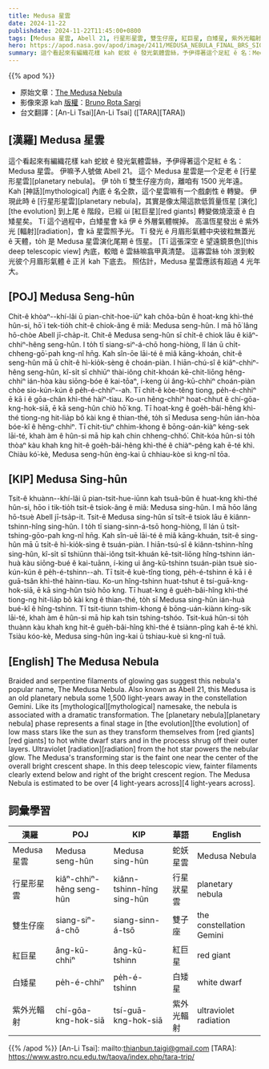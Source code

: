 ```yaml
---
title: Medusa 星雲
date: 2024-11-22
publishdate: 2024-11-22T11:45:00+0800
tags: [Medusa 星雲, Abell 21, 行星形星雲, 雙生仔座, 紅巨星, 白矮星, 紫外光輻射]
hero: https://apod.nasa.gov/apod/image/2411/MEDUSA_NEBULA_FINAL_BRS_SIGNED1024.jpg
summary: 這个看起來有編織花樣 kah 蛇紋 ê 發光氣體雲絲，予伊得著這个足紅 ê 名：Medusa 星雲。
---
```


{{% apod %}}

- 原始文章：[The Medusa Nebula](https://apod.nasa.gov/apod/ap241122.html)
- 影像來源 kah [版權][copyright]：[Bruno Rota Sargi](https://www.astrobin.com/users/brunorota/)
- 台文翻譯：[An-Li Tsai][An-Li Tsai] ([TARA][TARA])

## [漢羅] Medusa 星雲
這个看起來有編織花樣 kah 蛇紋 ê 發光氣體雲絲，予伊得著這个足紅 ê 名：Medusa 星雲。
伊嘛予人號做 Abell 21。
這个 Medusa 星雲是一个足老 ê [行星形星雲][planetary nebula]。
伊 to̍h tī 雙生仔座方向，離咱有 1500 光年遠。
Kah [神話][mythological] 內底 ê 名仝款，這个星雲嘛有一个戲劇性 ê 轉變。
伊現此時 ê [行星形星雲][planetary nebula]，其實是像太陽這款低質量恆星 [演化][the evolution] 到上尾 ê 階段，已經 ùi [紅巨星][red giants] 轉變做燒滾滾 ê 白矮星矣。
Tī 這个過程中，白矮星會 kā 伊 ê 外層氣體幌掉。
高溫恆星發出 ê 紫外光 [輻射][radiation]，會 kā 星雲照予光。
Tī 發光 ê 月眉形氣體中央彼粒無蓋光 ê 天體，to̍h 是 Medusa 星雲演化尾期 ê 恆星。
[Tī 這張深空 ê 望遠鏡景色][this deep telescopic view] 內底，較暗 ê 雲絲嘛翕甲真清楚。
這寡雲絲 to̍h 湠到較光彼个月眉形氣體 ê 正爿 kah 下底去。
照估計，Medusa 星雲應該有超過 4 光年大。

## [POJ] Medusa Seng-hûn
Chit-ê khòaⁿ--khí-lâi ū pian-chit-hoe-iūⁿ kah chôa-bûn ê hoat-kng khì-thé hûn-si, hō͘ i tek-tio̍h chit-ê chiok-âng ê miâ: Medusa seng-hûn.
I mā hō͘ lâng hō-chòe Abell jī-cha̍p-it.
Chit-ê Medusa seng-hûn sī chi̍t-ê chiok lāu ê kiâⁿ-chhiⁿ-hêng seng-hûn.
I to̍h tī siang-siⁿ-á-chō hong-hiòng, lî lán ū chi̍t-chheng-gō͘-pah kng-nî hn̄g.
Kah sîn-ōe lāi-té ê miâ kāng-khoán, chit-ê seng-hûn mā ū chi̍t-ê hì-kio̍k-sèng ê choán-piàn.
I hiān-chú-sî ê kiâⁿ-chhiⁿ-hêng seng-hûn, kî-si̍t sī chhiūⁿ thài-iông chit-khoán kē-chit-liōng hêng-chhiⁿ ián-hòa kàu siōng-bóe ê kai-tōaⁿ, í-keng ùi âng-kū-chhiⁿ choán-piàn chòe sio-kún-kún ê pe̍h-é-chhiⁿ--ah.
Tī chit-ê kòe-têng tiong, pe̍h-é-chhiⁿ ē kā i ê gōa-chân khì-thé hàiⁿ-tiau.
Ko-un hêng-chhiⁿ hoat-chhut ê chí-gōa-kng-hok-siā, ē kā seng-hûn chiò hō͘ kng.
Tī hoat-kng ê goe̍h-bâi-hêng khì-thé tiong-ng hit-lia̍p bô kài kng ê thian-thé, to̍h sī Medusa seng-hûn ián-hòa bóe-kî ê hêng-chhiⁿ.
Tī chit-tiuⁿ chhim-khong ê bōng-oán-kiàⁿ kéng-sek lāi-té, khah àm ê hûn-si mā hip kah chin chheng-chhó͘.
Chit-kóa hûn-si to̍h thòaⁿ kàu khah kng hit-ê goe̍h-bâi-hêng khì-thé ê chiàⁿ-pêng kah ē-té khì.
Chiàu kó͘-kè, Medusa seng-hûn èng-kai ū chhiau-kòe sì kng-nî tōa.

## [KIP] Medusa Sing-hûn
Tsit-ê khuànn--khí-lâi ū pian-tsit-hue-iūnn kah tsuâ-bûn ê huat-kng khì-thé hûn-si, hōo i tik-tio̍h tsit-ê tsiok-âng ê miâ: Medusa sing-hûn.
I mā hōo lâng hō-tsuè Abell jī-tsa̍p-it.
Tsit-ê Medusa sing-hûn sī tsi̍t-ê tsiok lāu ê kiânn-tshinn-hîng sing-hûn.
I to̍h tī siang-sinn-á-tsō hong-hiòng, lî lán ū tsi̍t-tshing-gōo-pah kng-nî hn̄g.
Kah sîn-uē lāi-té ê miâ kāng-khuán, tsit-ê sing-hûn mā ū tsi̍t-ê hì-kio̍k-sìng ê tsuán-piàn.
I hiān-tsú-sî ê kiânn-tshinn-hîng sing-hûn, kî-si̍t sī tshiūnn thài-iông tsit-khuán kē-tsit-liōng hîng-tshinn ián-huà kàu siōng-bué ê kai-tuānn, í-king uì âng-kū-tshinn tsuán-piàn tsuè sio-kún-kún ê pe̍h-é-tshinn--ah.
Tī tsit-ê kuè-tîng tiong, pe̍h-é-tshinn ē kā i ê guā-tsân khì-thé hàinn-tiau.
Ko-un hîng-tshinn huat-tshut ê tsí-guā-kng-hok-siā, ē kā sing-hûn tsiò hōo kng.
Tī huat-kng ê gue̍h-bâi-hîng khì-thé tiong-ng hit-lia̍p bô kài kng ê thian-thé, to̍h sī Medusa sing-hûn ián-huà bué-kî ê hîng-tshinn.
Tī tsit-tiunn tshim-khong ê bōng-uán-kiànn kíng-sik lāi-té, khah àm ê hûn-si mā hip kah tsin tshing-tshóo.
Tsit-kuá hûn-si to̍h thuànn kàu khah kng hit-ê gue̍h-bâi-hîng khì-thé ê tsiànn-pîng kah ē-té khì.
Tsiàu kóo-kè, Medusa sing-hûn ìng-kai ū tshiau-kuè sì kng-nî tuā.

## [English] The Medusa Nebula
Braided and serpentine filaments of glowing gas suggest this nebula's popular name, The Medusa Nebula.
Also known as Abell 21, this Medusa is an old planetary nebula some 1,500 light-years away in the constellation Gemini.
Like its [mythological][mythological] namesake, the nebula is associated with a dramatic transformation.
The [planetary nebula][planetary nebula] phase represents a final stage in [the evolution][the evolution] of low mass stars like the sun as they transform themselves from [red giants][red giants] to hot white dwarf stars and in the process shrug off their outer layers.
Ultraviolet [radiation][radiation] from the hot star powers the nebular glow.
The Medusa's transforming star is the faint one near the center of the overall bright crescent shape.
In this deep telescopic view, fainter filaments clearly extend below and right of the bright crescent region.
The Medusa Nebula is estimated to be over [4 light-years across][4 light-years across].

## 詞彙學習
|漢羅|POJ|KIP|華語|English|
|-|-|-|-|-|
| Medusa 星雲 | Medusa seng-hûn | Medusa sing-hûn | 蛇妖星雲 | Medusa Nebula |
| 行星形星雲 | kiâⁿ-chhiⁿ-hêng seng-hûn | kiânn-tshinn-hîng sing-hûn | 行星狀星雲 | planetary nebula |
| 雙生仔座 | siang-siⁿ-á-chō | siang-sinn-á-tsō | 雙子座 | the constellation Gemini |
| 紅巨星 | âng-kū-chhiⁿ | âng-kū-tshinn | 紅巨星 | red giant |
| 白矮星 | pe̍h-é-chhiⁿ | pe̍h-é-tshinn | 白矮星 | white dwarf |
| 紫外光輻射 | chí-gōa-kng-hok-siā | tsí-guā-kng-hok-siā | 紫外光輻射 | ultraviolet radiation |

{{% /apod %}}
[An-Li Tsai]: mailto:thianbun.taigi@gmail.com
[TARA]: https://www.astro.ncu.edu.tw/taova/index.php/tara-trip/

[copyright]: https://apod.nasa.gov/apod/fap/lib/about_apod.html#srapply
[License3]: https://creativecommons.org/licenses/by-nc-nd/3.0/
[License2]:https://creativecommons.org/licenses/by-nc-nd/2.0/
